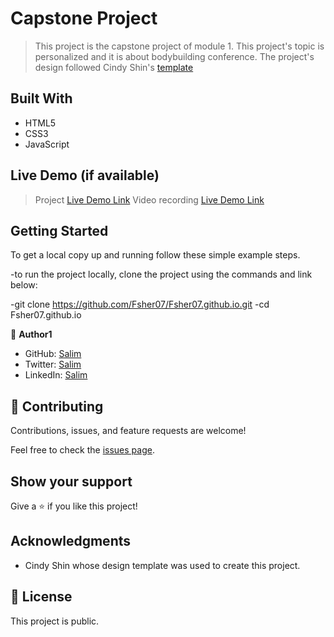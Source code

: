 
# Capstone Project

> This project is the capstone project of module 1.
> This project's topic is personalized and it is about bodybuilding conference.
> The project's design followed Cindy Shin's [template](https://www.behance.net/gallery/29845175/CC-Global-Summit-2015)

## Built With

- HTML5
- CSS3
- JavaScript

## Live Demo (if available)

> Project [Live Demo Link](https://livedemo.com)
> Video recording [Live Demo Link](https://livedemo.com)

## Getting Started

To get a local copy up and running follow these simple example steps.

-to run the project locally, clone the project using the commands and link below:

-git clone https://github.com/Fsher07/Fsher07.github.io.git
-cd Fsher07.github.io

👤 **Author1**

- GitHub: [Salim](https://github.com/Fsher07)
- Twitter: [Salim](https://twitter.com/furkansalimhdr1)
- LinkedIn: [Salim](https://www.linkedin.com/in/furkan-salim-h%C4%B1d%C4%B1r-3441ab1b2/)

## 🤝 Contributing

Contributions, issues, and feature requests are welcome!

Feel free to check the [issues page](https://github.com/Fsher07/Html-Css-JavaScript-CapstoneProject/issues).

## Show your support

Give a ⭐️ if you like this project!

## Acknowledgments

- Cindy Shin whose design template was used to create this project.

## 📝 License

This project is public.
